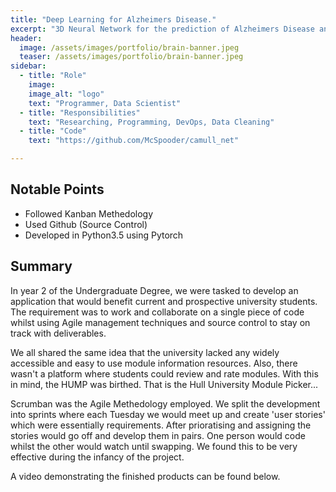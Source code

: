 ```yaml
---
title: "Deep Learning for Alzheimers Disease."
excerpt: "3D Neural Network for the prediction of Alzheimers Disease and conversion from MCI."
header:
  image: /assets/images/portfolio/brain-banner.jpeg
  teaser: /assets/images/portfolio/brain-banner.jpeg
sidebar:
  - title: "Role"
    image: 
    image_alt: "logo"
    text: "Programmer, Data Scientist"
  - title: "Responsibilities"
    text: "Researching, Programming, DevOps, Data Cleaning"
  - title: "Code"
    text: "https://github.com/McSpooder/camull_net"

---
```


## Notable Points

+ Followed Kanban Methedology
+ Used Github (Source Control)
+ Developed in Python3.5 using Pytorch

## Summary
In year 2 of the Undergraduate Degree, we were tasked to develop an application that would benefit current and prospective university students. The requirement was to work and collaborate on a single piece of code whilst using Agile management techniques and source control to stay on track with deliverables. 

We all shared the same idea that the university lacked any widely accessible and easy to use module information resources. Also, there wasn't a platform where students could review and rate modules. With this in mind, the HUMP was birthed. That is the Hull University Module Picker... 

Scrumban was the Agile Methedology employed. We split the development into sprints where each Tuesday we would meet up and create 'user stories' which were essentially requirements. After prioratising and assigning the stories would go off and develop them in pairs. One person would code whilst the other would watch until swapping. We found this to be very effective during the infancy of the project.

A video demonstrating the finished products can be found below. 

<iframe src="https://drive.google.com/file/d/1mnVz4QvV7wCLUi_CEPwck1eT2rFIbeae/view?usp=sharing></iframe>


